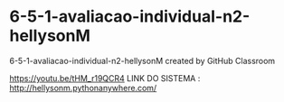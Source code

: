 # 6-5-1-avaliacao-individual-n2-hellysonM
6-5-1-avaliacao-individual-n2-hellysonM created by GitHub Classroom

https://youtu.be/tHM_r19QCR4
LINK DO SISTEMA : http://hellysonm.pythonanywhere.com/
